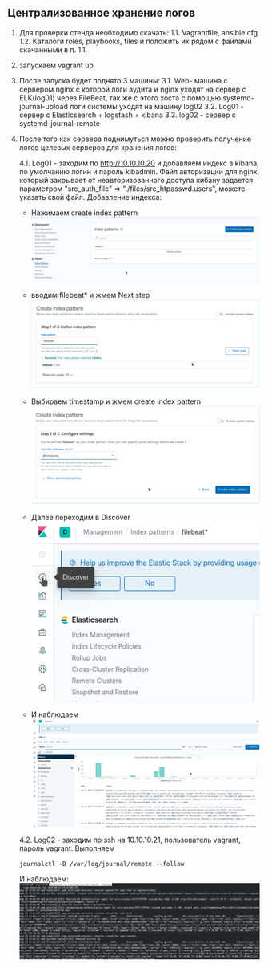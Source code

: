 ## Централизованное хранение логов
1. Для проверки стенда необходимо скачать:
    1.1. Vagrantfile, ansible.cfg
    1.2. Каталоги roles, playbooks, files и положить их рядом с файлами скачанными в п. 1.1.
2. запускаем vagrant up
3. После запуска будет поднято 3 машины:
    3.1. Web- машина с сервером nginx с которой логи аудита и nginx уходят на сервер с ELK(log01)  через FileBeat, так же с этого хоста с помощью systemd-journal-upload  логи системы уходят на  машину log02
    3.2. Log01 - сервер с Elasticsearch + logstash + kibana
    3.3. log02 - сервер с systemd-journal-remote
4. После того как  сервера поднимуться можно проверить получение логов целевых серверов для хранения логов:

    4.1. Log01 - заходим по http://10.10.10.20  и добавляем индекс в kibana, по умолчанию логин и пароль kibadmin. Файл авторизации для nginx, который закрывает от неавторизованного доступа кибану  задается параметром "src_auth_file" => "./files/src_htpasswd.users", можете указать свой файл.
    Добавление индекса:
    - Нажимаем create index pattern
    ![П1](./imgs/kibana01.png)

    - вводим filebeat* и жмем Next step
    ![П2](./imgs/kibana02.png)

    - Выбираем timestamp и жмем create index pattern
    ![П3](./imgs/kibana03.png)

    - Далее переходим в Discover
    ![П4](./imgs/kibana04.png)

    - И наблюдаем
    ![П5](./imgs/kibana05.png)

    4.2. Log02 - заходим по ssh на 10.10.10.21, пользователь vagrant, пароль vagrant.
    Выполняем 
    ```
    journalctl -D /var/log/journal/remote --follow
    ```
    И наблюдаем:
     ![П1](./imgs/jremote01.png)
